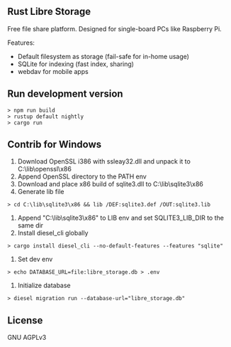 Rust Libre Storage
----
Free file share platform. Designed for single-board PCs like Raspberry Pi.

Features:
* Default filesystem as storage (fail-safe for in-home usage)
* SQLite for indexing (fast index, sharing)
* webdav for mobile apps

## Run development version

```
> npm run build
> rustup default nightly
> cargo run
```

## Contrib for Windows

1. Download OpenSSL i386 with ssleay32.dll and unpack it to C:\lib\openssl\x86
1. Append OpenSSL directory to the PATH env
1. Download and place x86 build of sqlite3.dll to C:\lib\sqlite3\x86
1. Generate lib file
```
> cd C:\lib\sqlite3\x86 && lib /DEF:sqlite3.def /OUT:sqlite3.lib
```
1. Append "C:\lib\sqlite3\x86" to LIB env and set SQLITE3_LIB_DIR to the same dir
1. Install diesel_cli globally
```
> cargo install diesel_cli --no-default-features --features "sqlite"
```
1. Set dev env
```
> echo DATABASE_URL=file:libre_storage.db > .env
```
1. Initialize database
```
> diesel migration run --database-url="libre_storage.db"
```

## License

GNU AGPLv3